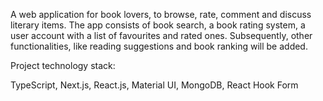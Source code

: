 A web application for book lovers, to browse, rate, comment and discuss literary items. The app consists of book search, a book rating system, a user account with a list of favourites and rated ones. Subsequently, other functionalities, like reading suggestions and book ranking will be added. 

Project technology stack:

TypeScript, Next.js, React.js, Material UI, MongoDB, React Hook Form
